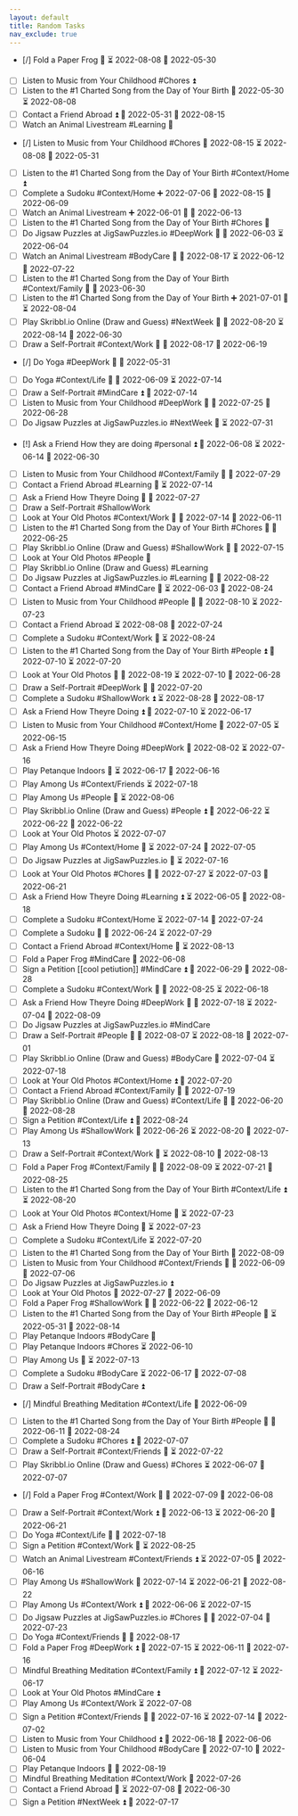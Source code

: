 ```yaml
---
layout: default
title: Random Tasks
nav_exclude: true
---
```


- [/] Fold a Paper Frog 🔽 ⏳ 2022-08-08 📅 2022-05-30
- [ ] Listen to Music from Your Childhood #Chores ⏫
- [ ] Listen to the #1 Charted Song from the Day of Your Birth 📅 2022-05-30 ⏳ 2022-08-08
- [ ] Contact a Friend Abroad ⏫ 📅 2022-05-31 🛫 2022-08-15
- [ ] Watch an Animal Livestream #Learning 🔽
- [/] Listen to Music from Your Childhood #Chores 🛫 2022-08-15 ⏳ 2022-08-08 📅 2022-05-31
- [ ] Listen to the #1 Charted Song from the Day of Your Birth #Context/Home ⏫
- [ ] Complete a Sudoku #Context/Home ➕ 2022-07-06 🛫 2022-08-15 📅 2022-06-09
- [ ] Watch an Animal Livestream ➕ 2022-06-01 🔼 📅 2022-06-13
- [ ] Listen to the #1 Charted Song from the Day of Your Birth #Chores 🔽
- [ ] Do Jigsaw Puzzles at JigSawPuzzles.io #DeepWork 🔽 📅 2022-06-03 ⏳ 2022-06-04
- [ ] Watch an Animal Livestream #BodyCare 🔽 📅 2022-08-17 ⏳ 2022-06-12 🛫 2022-07-22
- [ ] Listen to the #1 Charted Song from the Day of Your Birth #Context/Family 🔼 📅 2023-06-30
- [ ] Listen to the #1 Charted Song from the Day of Your Birth ➕ 2021-07-01 🔽 ⏳ 2022-08-04
- [ ] Play Skribbl.io Online (Draw and Guess) #NextWeek 🔽 📅 2022-08-20 ⏳ 2022-08-14 🛫 2022-06-30
- [ ] Draw a Self-Portrait #Context/Work 🔼 📅 2022-08-17 🛫 2022-06-19
- [/] Do Yoga #DeepWork 🔼 📅 2022-05-31
- [ ] Do Yoga #Context/Life 🔽 📅 2022-06-09 ⏳ 2022-07-14
- [ ] Draw a Self-Portrait #MindCare ⏫ 🛫 2022-07-14
- [ ] Listen to Music from Your Childhood #DeepWork 🔼 📅 2022-07-25 🛫 2022-06-28
- [ ] Do Jigsaw Puzzles at JigSawPuzzles.io #NextWeek 🔼 ⏳ 2022-07-31
- [!] Ask a Friend How they are doing #personal ⏫ 🛫 2022-06-08 ⏳ 2022-06-14 📅 2022-06-30
- [ ] Listen to Music from Your Childhood #Context/Family 🔼 🛫 2022-07-29
- [ ] Contact a Friend Abroad #Learning 🔽 ⏳ 2022-07-14
- [ ] Ask a Friend How Theyre Doing 🔼 📅 2022-07-27
- [ ] Draw a Self-Portrait #ShallowWork
- [ ] Look at Your Old Photos #Context/Work 🔽 📅 2022-07-14 🛫 2022-06-11
- [ ] Listen to the #1 Charted Song from the Day of Your Birth #Chores 🔼 📅 2022-06-25
- [ ] Play Skribbl.io Online (Draw and Guess) #ShallowWork 🔼 📅 2022-07-15
- [ ] Look at Your Old Photos #People 🔼
- [ ] Play Skribbl.io Online (Draw and Guess) #Learning
- [ ] Do Jigsaw Puzzles at JigSawPuzzles.io #Learning 🔼 📅 2022-08-22
- [ ] Contact a Friend Abroad #MindCare 🔽 ⏳ 2022-06-03 🛫 2022-08-24
- [ ] Listen to Music from Your Childhood #People 🔽 📅 2022-08-10 ⏳ 2022-07-23
- [ ] Contact a Friend Abroad ⏳ 2022-08-08 🛫 2022-07-24
- [ ] Complete a Sudoku #Context/Work 🔽 ⏳ 2022-08-24
- [ ] Listen to the #1 Charted Song from the Day of Your Birth #People ⏫ 📅 2022-07-10 ⏳ 2022-07-20
- [ ] Look at Your Old Photos 🔽 📅 2022-08-19 ⏳ 2022-07-10 🛫 2022-06-28
- [ ] Draw a Self-Portrait #DeepWork 🔽 📅 2022-07-20
- [ ] Complete a Sudoku #ShallowWork ⏫ ⏳ 2022-08-28 🛫 2022-08-17
- [ ] Ask a Friend How Theyre Doing ⏫ 📅 2022-07-10 ⏳ 2022-06-17
- [ ] Listen to Music from Your Childhood #Context/Home 📅 2022-07-05 ⏳ 2022-06-15
- [ ] Ask a Friend How Theyre Doing #DeepWork 📅 2022-08-02 ⏳ 2022-07-16
- [ ] Play Petanque Indoors 🔼 ⏳ 2022-06-17 🛫 2022-06-16
- [ ] Play Among Us #Context/Friends ⏳ 2022-07-18
- [ ] Play Among Us #People 🔽 ⏳ 2022-08-06
- [ ] Play Skribbl.io Online (Draw and Guess) #People ⏫ 📅 2022-06-22 ⏳ 2022-06-22 🛫 2022-06-22
- [ ] Look at Your Old Photos ⏳ 2022-07-07
- [ ] Play Among Us #Context/Home 🔼 ⏳ 2022-07-24 🛫 2022-07-05
- [ ] Do Jigsaw Puzzles at JigSawPuzzles.io 🔽 ⏳ 2022-07-16
- [ ] Look at Your Old Photos #Chores 🔽 📅 2022-07-27 ⏳ 2022-07-03 🛫 2022-06-21
- [ ] Ask a Friend How Theyre Doing #Learning ⏫ ⏳ 2022-06-05 🛫 2022-08-18
- [ ] Complete a Sudoku #Context/Home ⏳ 2022-07-14 🛫 2022-07-24
- [ ] Complete a Sudoku 🔼 📅 2022-06-24 ⏳ 2022-07-29
- [ ] Contact a Friend Abroad #Context/Home 🔼 ⏳ 2022-08-13
- [ ] Fold a Paper Frog #MindCare 📅 2022-06-08
- [ ] Sign a Petition [[cool petiution]] #MindCare ⏫ 📅 2022-06-29 🛫 2022-08-28
- [ ] Complete a Sudoku #Context/Work 🔼 📅 2022-08-25 ⏳ 2022-06-18
- [ ] Ask a Friend How Theyre Doing #DeepWork 🔼 📅 2022-07-18 ⏳ 2022-07-04 🛫 2022-08-09
- [ ] Do Jigsaw Puzzles at JigSawPuzzles.io #MindCare
- [ ] Draw a Self-Portrait #People 🔽 📅 2022-08-07 ⏳ 2022-08-18 🛫 2022-07-01
- [ ] Play Skribbl.io Online (Draw and Guess) #BodyCare 📅 2022-07-04 ⏳ 2022-07-18
- [ ] Look at Your Old Photos #Context/Home ⏫ 📅 2022-07-20
- [ ] Contact a Friend Abroad #Context/Family 🔽 🛫 2022-07-19
- [ ] Play Skribbl.io Online (Draw and Guess) #Context/Life 🔽 📅 2022-06-20 🛫 2022-08-28
- [ ] Sign a Petition #Context/Life ⏫ 📅 2022-08-24
- [ ] Play Among Us #ShallowWork 📅 2022-06-26 ⏳ 2022-08-20 🛫 2022-07-13
- [ ] Draw a Self-Portrait #Context/Work 🔽 ⏳ 2022-08-10 🛫 2022-08-13
- [ ] Fold a Paper Frog #Context/Family 🔽 📅 2022-08-09 ⏳ 2022-07-21 🛫 2022-08-25
- [ ] Listen to the #1 Charted Song from the Day of Your Birth #Context/Life ⏫ ⏳ 2022-08-20
- [ ] Look at Your Old Photos #Context/Home 🔽 ⏳ 2022-07-23
- [ ] Ask a Friend How Theyre Doing 🔼 ⏳ 2022-07-23
- [ ] Complete a Sudoku #Context/Life ⏳ 2022-07-20
- [ ] Listen to the #1 Charted Song from the Day of Your Birth 📅 2022-08-09
- [ ] Listen to Music from Your Childhood #Context/Friends 🔼 📅 2022-06-09 🛫 2022-07-06
- [ ] Do Jigsaw Puzzles at JigSawPuzzles.io ⏫
- [ ] Look at Your Old Photos 📅 2022-07-27 🛫 2022-06-09
- [ ] Fold a Paper Frog #ShallowWork 🔽 📅 2022-06-22 🛫 2022-06-12
- [ ] Listen to the #1 Charted Song from the Day of Your Birth #People 🔽 ⏳ 2022-05-31 🛫 2022-08-14
- [ ] Play Petanque Indoors #BodyCare 🔼
- [ ] Play Petanque Indoors #Chores ⏳ 2022-06-10
- [ ] Play Among Us 🔼 ⏳ 2022-07-13
- [ ] Complete a Sudoku #BodyCare ⏳ 2022-06-17 🛫 2022-07-08
- [ ] Draw a Self-Portrait #BodyCare ⏫
- [/] Mindful Breathing Meditation #Context/Life 📅 2022-06-09
- [ ] Listen to the #1 Charted Song from the Day of Your Birth #People 🔽 📅 2022-06-11 🛫 2022-08-24
- [ ] Complete a Sudoku #Chores ⏫ 🛫 2022-07-07
- [ ] Draw a Self-Portrait #Context/Friends 🔼 ⏳ 2022-07-22
- [ ] Play Skribbl.io Online (Draw and Guess) #Chores ⏳ 2022-06-07 🛫 2022-07-07
- [/] Fold a Paper Frog #Context/Work 🔽 🛫 2022-07-09 📅 2022-06-08
- [ ] Draw a Self-Portrait #Context/Work ⏫ 📅 2022-06-13 ⏳ 2022-06-20 🛫 2022-06-21
- [ ] Do Yoga #Context/Life 🔼 🛫 2022-07-18
- [ ] Sign a Petition #Context/Work 🔽 ⏳ 2022-08-25
- [ ] Watch an Animal Livestream #Context/Friends ⏫ ⏳ 2022-07-05 🛫 2022-06-16
- [ ] Play Among Us #ShallowWork 📅 2022-07-14 ⏳ 2022-06-21 🛫 2022-08-22
- [ ] Play Among Us #Context/Work ⏫ 📅 2022-06-06 ⏳ 2022-07-15
- [ ] Do Jigsaw Puzzles at JigSawPuzzles.io #Chores 🔼 📅 2022-07-04 🛫 2022-07-23
- [ ] Do Yoga #Context/Friends 🔼 📅 2022-08-17
- [ ] Fold a Paper Frog #DeepWork ⏫ 📅 2022-07-15 ⏳ 2022-06-11 🛫 2022-07-16
- [ ] Mindful Breathing Meditation #Context/Family ⏫ 📅 2022-07-12 ⏳ 2022-06-17
- [ ] Look at Your Old Photos #MindCare ⏫
- [ ] Play Among Us #Context/Work ⏳ 2022-07-08
- [ ] Sign a Petition #Context/Friends 🔼 📅 2022-07-16 ⏳ 2022-07-14 🛫 2022-07-02
- [ ] Listen to Music from Your Childhood ⏫ 📅 2022-06-18 🛫 2022-06-06
- [ ] Listen to Music from Your Childhood #BodyCare 📅 2022-07-10 🛫 2022-06-04
- [ ] Play Petanque Indoors 🔼 📅 2022-08-19
- [ ] Mindful Breathing Meditation #Context/Work 🛫 2022-07-26
- [ ] Contact a Friend Abroad 🔽 ⏳ 2022-07-08 🛫 2022-06-30
- [ ] Sign a Petition #NextWeek ⏫ 🛫 2022-07-17

